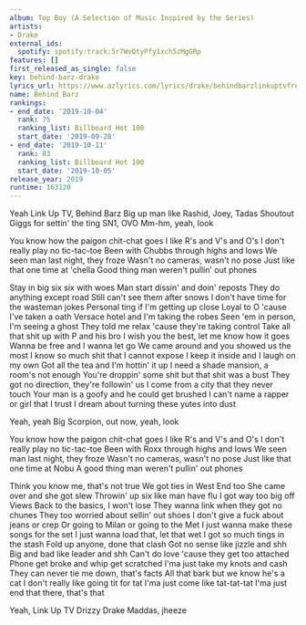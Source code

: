 ```yaml
---
album: Top Boy (A Selection of Music Inspired by the Series)
artists:
- Drake
external_ids:
  spotify: spotify:track:5r7WvQtyPfy1xch5zMgGRp
features: []
first_released_as_single: false
key: behind-barz-drake
lyrics_url: https://www.azlyrics.com/lyrics/drake/behindbarzlinkuptvfreestyle.html
name: Behind Barz
rankings:
- end_date: '2019-10-04'
  rank: 75
  ranking_list: Billboard Hot 100
  start_date: '2019-09-28'
- end_date: '2019-10-11'
  rank: 83
  ranking_list: Billboard Hot 100
  start_date: '2019-10-05'
release_year: 2019
runtime: 163120
---
```

Yeah
Link Up TV, Behind Barz
Big up man like Rashid, Joey, Tadas
Shoutout Giggs for settin' the ting
SN1, OVO
Mm-hm, yeah, look

You know how the paigon chit-chat goes
I like R's and V's and O's
I don't really play no tic-tac-toe
Been with Chubbs through highs and lows
We seen man last night, they froze
Wasn't no cameras, wasn't no pose
Just like that one time at 'chella
Good thing man weren't pullin' out phones

Stay in big six six with woes
Man start dissin' and doin' reposts
They do anything except road
Still can't see them after snows
I don't have time for the wasteman jokes
Personal ting if I'm getting up close
Loyal to O 'cause I've taken a oath
Versace hotel and I'm taking the robes
Seen 'em in person, I'm seeing a ghost
They told me relax 'cause they're taking control
Take all that shit up with P and his bro
I wish you the best, let me know how it goes
Wanna be free and I wanna let go
We came around and you showed us the most
I know so much shit that I cannot expose
I keep it inside and I laugh on my own
Got all the tea and I'm hottin' it up
I need a shade mansion, a room's not enough
You're droppin' some shit but that shit was a bust
They got no direction, they're followin' us
I come from a city that they never touch
Your man is a goofy and he could get brushed
I can't name a rapper or girl that I trust
I dream about turning these yutes into dust

Yeah, yeah
Big Scorpion, out now, yeah, look

You know how the paigon chit-chat goes
I like R's and V's and O's
I don't really play no tic-tac-toe
Been with Roxx through highs and lows
We seen man last night, they froze
Wasn't no cameras, wasn't no pose
Just like that one time at Nobu
A good thing man weren't pullin' out phones

Think you know me, that's not true
We got ties in West End too
She came over and she got slew
Throwin' up six like man have flu
I got way too big off Views
Back to the basics, I won't lose
They wanna link when they got no chunes
They too worried about sellin' out shoes
I don't give a fuck about jeans or crep
Or going to Milan or going to the Met
I just wanna make these songs for the set
I just wanna load that, let that wet
I got so much tings in the stash
Fold up anyone, done that clash
Got no sense like jizzle and shh
Big and bad like leader and shh
Can't do love 'cause they get too attached
Phone get broke and whip get scratched
I'ma just take my knots and cash
They can never tie me down, that's facts
All that bark but we know he's a cat
I don't really like going tit for tat
I'ma just come like tat-tat-tat
I'ma just end that there, that's that

Yeah, Link Up TV
Drizzy Drake
Maddas, jheeze
